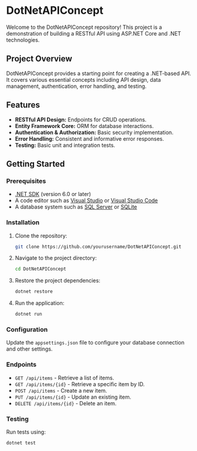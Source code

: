 # DotNetAPIConcept

Welcome to the DotNetAPIConcept repository! This project is a demonstration of building a RESTful API using ASP.NET Core and .NET technologies.

## Project Overview

DotNetAPIConcept provides a starting point for creating a .NET-based API. It covers various essential concepts including API design, data management, authentication, error handling, and testing.

## Features

- **RESTful API Design:** Endpoints for CRUD operations.
- **Entity Framework Core:** ORM for database interactions.
- **Authentication & Authorization:** Basic security implementation.
- **Error Handling:** Consistent and informative error responses.
- **Testing:** Basic unit and integration tests.

## Getting Started

### Prerequisites

- [.NET SDK](https://dotnet.microsoft.com/download) (version 6.0 or later)
- A code editor such as [Visual Studio](https://visualstudio.microsoft.com/) or [Visual Studio Code](https://code.visualstudio.com/)
- A database system such as [SQL Server](https://www.microsoft.com/en-us/sql-server/sql-server-downloads) or [SQLite](https://www.sqlite.org/download.html)

### Installation

1. Clone the repository:
    ```bash
    git clone https://github.com/yourusername/DotNetAPIConcept.git
    ```
2. Navigate to the project directory:
    ```bash
    cd DotNetAPIConcept
    ```
3. Restore the project dependencies:
    ```bash
    dotnet restore
    ```
4. Run the application:
    ```bash
    dotnet run
    ```

### Configuration

Update the `appsettings.json` file to configure your database connection and other settings.

### Endpoints

- `GET /api/items` - Retrieve a list of items.
- `GET /api/items/{id}` - Retrieve a specific item by ID.
- `POST /api/items` - Create a new item.
- `PUT /api/items/{id}` - Update an existing item.
- `DELETE /api/items/{id}` - Delete an item.

### Testing

Run tests using:
```bash
dotnet test
